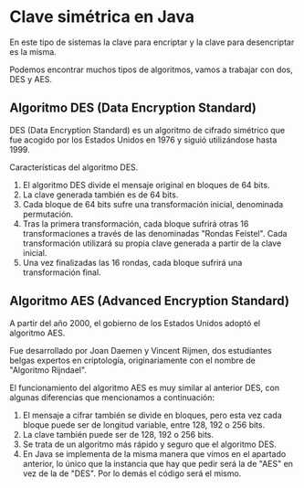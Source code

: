 # Clave simétrica en Java

En este tipo de sistemas la clave para encriptar y la clave para desencriptar es la misma.

Podemos encontrar muchos tipos de algoritmos, vamos a trabajar con dos, DES y AES.

## Algoritmo DES (Data Encryption Standard)

DES (Data Encryption Standard) es un algoritmo de cifrado simétrico que fue acogido por los Estados Unidos en 1976 y siguió utilizándose hasta 1999.

Características del algoritmo DES.

1. El algoritmo DES divide el mensaje original en bloques de 64 bits.
2. La clave generada también es de 64 bits.
3. Cada bloque de 64 bits sufre una transformación inicial, denominada permutación.
4. Tras la primera transformación, cada bloque sufrirá otras 16 transformaciones a través de las denominadas "Rondas Feistel". Cada transformación utilizará su propia clave generada a partir de la clave inicial.
5. Una vez finalizadas las 16 rondas, cada bloque sufrirá una transformación final.


## Algoritmo AES (Advanced Encryption Standard)

A partir del año 2000, el gobierno de los Estados Unidos adoptó el algoritmo AES.

Fue desarrollado por Joan Daemen y Vincent Rijmen, dos estudiantes belgas expertos en criptología, originariamente con el nombre de "Algoritmo Rijndael".

El funcionamiento del algoritmo AES es muy similar al anterior DES, con algunas diferencias que mencionamos a continuación: 

1. El mensaje a cifrar también se divide en bloques, pero esta vez cada bloque puede ser de longitud variable, entre 128, 192 o 256 bits.
2. La clave también puede ser de 128, 192 o 256 bits.
3. Se trata de un algoritmo más rápido y seguro que el algoritmo DES.
4. En Java se implementa de la misma manera que vimos en el apartado anterior, lo único que la instancia que hay que pedir será la de "AES" en vez de la de "DES". Por lo demás el código será el mismo.

